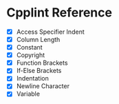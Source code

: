 # Cpplint Reference

- [x] Access Specifier Indent
- [x] Column Length
- [x] Constant
- [x] Copyright
- [x] Function Brackets
- [x] If-Else Brackets
- [x] Indentation
- [x] Newline Character
- [x] Variable
